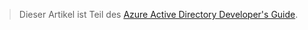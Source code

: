 > Dieser Artikel ist Teil des [Azure Active Directory Developer's Guide](../articles/active-directory/active-directory-developers-guide.md).